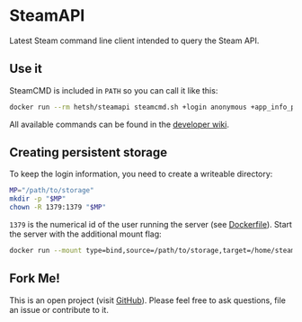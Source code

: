 # SteamAPI
Latest Steam command line client intended to query the Steam API.

## Use it
SteamCMD is included in `PATH` so you can call it like this:
```bash
docker run --rm hetsh/steamapi steamcmd.sh +login anonymous +app_info_print 600760 +quit
```
All available commands can be found in the [developer wiki](https://developer.valvesoftware.com/wiki/Command_Line_Options).

## Creating persistent storage
To keep the login information, you need to create a writeable directory:
```bash
MP="/path/to/storage"
mkdir -p "$MP"
chown -R 1379:1379 "$MP"
```
`1379` is the numerical id of the user running the server (see [Dockerfile](https://github.com/Hetsh/docker-stationeers/blob/master/Dockerfile)).
Start the server with the additional mount flag:
```bash
docker run --mount type=bind,source=/path/to/storage,target=/home/steam ...
```

## Fork Me!
This is an open project (visit [GitHub](https://github.com/Hetsh/docker-steamcmd)).
Please feel free to ask questions, file an issue or contribute to it.
